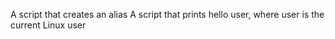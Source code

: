 A script that creates an alias
A script that prints hello user, where user is the current Linux user
